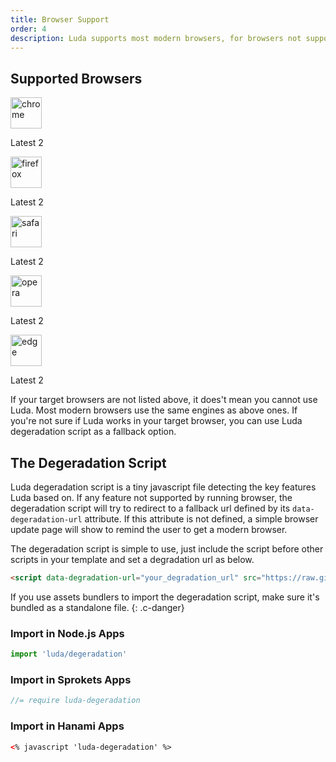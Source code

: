 ```yaml
---
title: Browser Support
order: 4
description: Luda supports most modern browsers, for browsers not supported, you can use Luda degeradation script as a fallback.
---
```



## Supported Browsers

<div class="dis-flex fw-wrap jc-between mt-small">
  <div class="mx-tiny ta-center">
    <img width="50" height="50" src="{{ '/assets/img/chrome.svg' | relative_url }}" alt="chrome">
    <p>Latest 2</p>
  </div>
  <div class="mx-tiny ta-center">
    <img width="50" height="50" src="{{ '/assets/img/firefox.svg' | relative_url }}" alt="firefox">
    <p>Latest 2</p>
  </div>
  <div class="mx-tiny ta-center">
    <img width="50" height="50" src="{{ '/assets/img/safari.svg' | relative_url }}" alt="safari">
    <p>Latest 2</p>
  </div>
  <div class="mx-tiny ta-center">
    <img width="50" height="50" src="{{ '/assets/img/opera.svg' | relative_url }}" alt="opera">
    <p>Latest 2</p>
  </div>
  <div class="mx-tiny ta-center">
    <img width="50" height="50" src="{{ '/assets/img/edge.svg' | relative_url }}" alt="edge">
    <p>Latest 2</p>
  </div>
</div>

If your target browsers are not listed above, it does't mean you cannot use Luda. Most modern browsers use the same engines as above ones. If you're not sure if Luda works in your target browser, you can use Luda degeradation script as a fallback option.


## The Degeradation Script
Luda degeradation script is a tiny javascript file detecting the key features Luda based on. If any feature not supported by running browser, the degeradation script will try to redirect to a fallback url defined by its `data-degeradation-url` attribute. If this attribute is not defined, a simple browser update page will show to remind the user
to get a modern browser.

The degeradation script is simple to use, just include the script before other scripts in your template and set a degradation url as below.

``` html
<script data-degradation-url="your_degradation_url" src="https://raw.githubusercontent.com/oatw/luda/v{{site.release_version}}/dist/js/luda-degradation.min.js"></script>
```

If you use assets bundlers to import the degeradation script, make sure it's bundled as a standalone file.
{: .c-danger}

### Import in Node.js Apps

``` javascript
import 'luda/degeradation'
```

### Import in Sprokets Apps

``` javascript
//= require luda-degeradation
```

### Import in Hanami Apps

<!-- htmllint attr-name-style="false" -->
<!-- htmllint tag-close="false" -->
``` html
<% javascript 'luda-degeradation' %>
```
<!-- htmllint attr-name-style="true" -->
<!-- htmllint tag-close="true" -->
